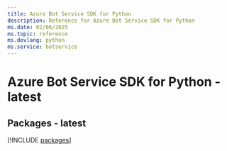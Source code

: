```yaml
---
title: Azure Bot Service SDK for Python
description: Reference for Azure Bot Service SDK for Python
ms.date: 02/06/2025
ms.topic: reference
ms.devlang: python
ms.service: botservice
---
```

# Azure Bot Service SDK for Python - latest
## Packages - latest
[!INCLUDE [packages](bot-service-index.md)]